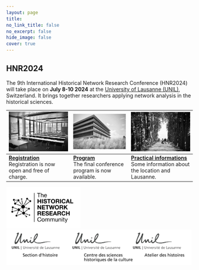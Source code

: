 ```yaml
---
layout: page
title: 
no_link_title: false 
no_excerpt: false 
hide_image: false
cover: true
---
```


## HNR2024

The 9th International Historical Network Research Conference (HNR2024) will take place on **July 8-10 2024** at the [University of Lausanne (UNIL)](/lausanne/about), Switzerland. It brings together researchers applying network analysis in the historical sciences.

|  <a href="https://hnr2024.sciencesconf.org"><img src="img/image3.jpeg" width="270"></a>     |     <a href="program"><img src="img/image2.jpeg" width="270"></a>                  |   <a href="practical"><img src="img/image1.jpeg" width="270"></a>    | 
| ----------- | ----------------------------------- | -------------------- |
| <a href="https://hnr2024.sciencesconf.org">**Registration**</a><br>Registration is now open and free of charge. &nbsp; &nbsp; &nbsp; &nbsp; &nbsp; &nbsp; &nbsp; &nbsp; | <a href="program">**Program**</a><br>The final conference program is now available. | <a href="practical">**Practical informations**</a><br>Some information about the location and Lausanne. | 


<img src="img/hnr_logo_vector.png" width="200">   <img src="img/unil_logos.png" width="500">
